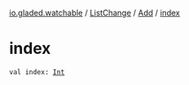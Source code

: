 [io.gladed.watchable](../../index.md) / [ListChange](../index.md) / [Add](index.md) / [index](./--index--.md)

# index

`val index: `[`Int`](https://kotlinlang.org/api/latest/jvm/stdlib/kotlin/-int/index.html)